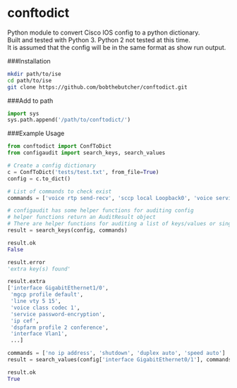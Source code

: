 # conftodict
Python module to convert Cisco IOS config to a python dictionary.  
Built and tested with Python 3. Python 2 not tested at this time.  
It is assumed that the config will be in the same format as show run output.  

###Installation
```bash
mkdir path/to/ise
cd path/to/ise
git clone https://github.com/bobthebutcher/conftodict.git
```

###Add to path
```python
import sys
sys.path.append('/path/to/conftodict/')
```

###Example Usage
```python
from conftodict import ConfToDict
from configaudit import search_keys, search_values

# Create a config dictionary
c = ConfToDict('tests/test.txt', from_file=True)
config = c.to_dict()

# List of commands to check exist
commands = ['voice rtp send-recv', 'sccp local Loopback0', 'voice service voip']

# configaudit has some helper functions for auditing config
# helper functions return an AuditResult object
# There are helper functions for auditing a list of keys/values or single key/value
result = search_keys(config, commands)

result.ok
False

result.error
'extra key(s) found'

result.extra
['interface GigabitEthernet1/0',
 'mgcp profile default',
 'line vty 5 15',
 'voice class codec 1',
 'service password-encryption',
 'ip cef',
 'dspfarm profile 2 conference',
 'interface Vlan1',
 ...]

commands = ['no ip address', 'shutdown', 'duplex auto', 'speed auto']
result = search_values(config['interface GigabitEthernet0/1'], commands)

result.ok
True
```